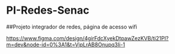# PI-Redes-Senac
 ##Projeto integrador de redes, página de acesso wifi

 https://www.figma.com/design/4girFdcXyekDtpawZezKVB/ti21PI?m=dev&node-id=0%3A1&t=VjpLrAB8Onupq3Ii-1
